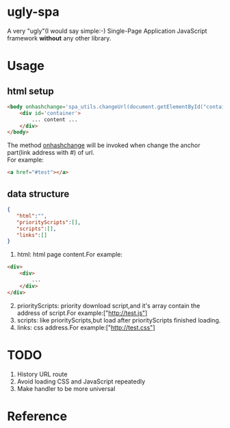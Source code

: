 # ugly-spa
A very "ugly"(I would say simple:-) Single-Page Application JavaScript framework **without** any other library.

# Usage
## html setup
```html
<body onhashchange='spa_utils.changeUrl(document.getElementById("container"));'>
    <div id='container'>
        ... content ...
    </div>
</body>
```
The method [onhashchange](https://www.w3schools.com/jsref/event_onhashchange.asp) will be invoked when change the anchor part(link address with #) of url.  
For example:
```html
<a href="#test"></a> 
```
## data structure
```json
{
   "html":"",
   "priorityScripts":[],
   "scripts":[],
   "links":[] 
}
```
1. html: html page content.For example:
```html
<div>
    <div>
        ...
    </div>
</div>
```
2. priorityScripts: priority download script,and it's array contain the address of script.For example:["http://test.js"]
3. scripts: like priorityScripts,but load after priorityScripts finished loading.
4. links: css address.For example:["http://test.css"]
# TODO
1. History URL route
2. Avoid loading CSS and JavaScript repeatedly
3. Make handler to be more universal
# Reference

